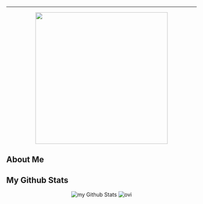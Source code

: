 <hr>


<p  align="center">
<img src="https://user-images.githubusercontent.com/98363075/165829906-b9fd86ff-7ac3-44d2-8d4c-8778f5b7d375.gif" height=350px>
</p>


<h2>About Me</h2>

<h2>My Github Stats</h2>

<p align="center">
<img src="https://github-readme-stats.vercel.app/api?username=Santiago220991&include_all_commits=true&count_private=true&show_icons=true&line_height=20&title_color=2f97c1&icon_color=f5b700&text_color=0cf574&bg_color=040f0f" alt="my Github Stats"/>
<img src="https://github-readme-stats.vercel.app/api/top-langs?username=Santiago220991&show_icons=true&locale=en&layout=compact&theme=blue-green" alt="ovi" />
</p>



<!--
**Santiago220991/Santiago220991** is a ✨ _special_ ✨ repository because its `README.md` (this file) appears on your GitHub profile.

Here are some ideas to get you started:

- 🔭 I’m currently working on ...
- 🌱 I’m currently learning ...
- 👯 I’m looking to collaborate on ...
- 🤔 I’m looking for help with ...
- 💬 Ask me about ...
- 📫 How to reach me: ...
- 😄 Pronouns: ...
- ⚡ Fun fact: ...
-->
